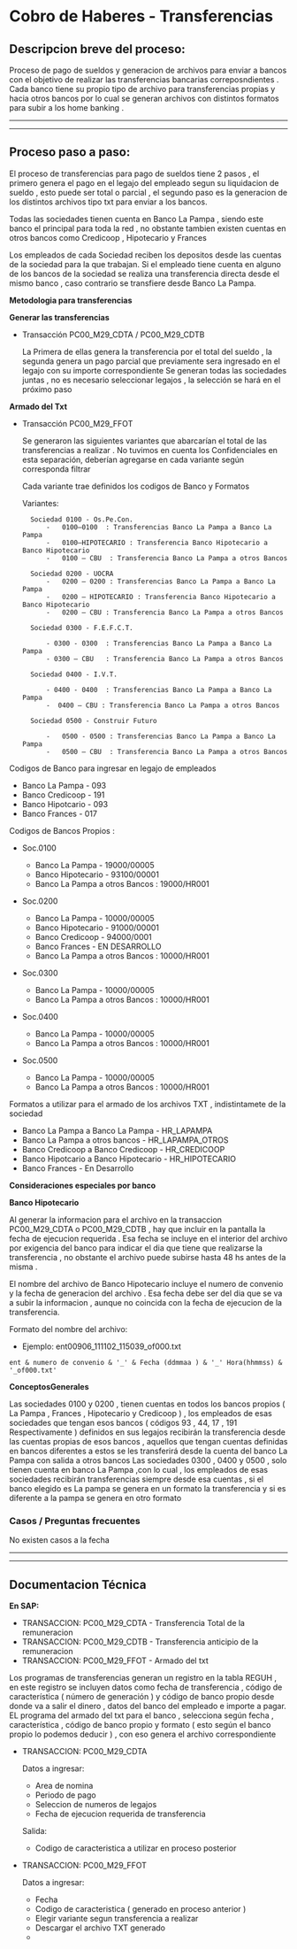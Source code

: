 # Cobro de Haberes - Transferencias

## Descripcion breve del proceso:

Proceso de pago de sueldos y  generacion de archivos para enviar a bancos con el objetivo de realizar las transferencias bancarias correposndientes . Cada banco tiene su propio tipo de archivo para transferencias propias y hacia otros bancos por lo cual se generan archivos con distintos formatos para subir a los home banking .

---

---

## Proceso paso a paso:

El proceso de transferencias para pago de sueldos tiene  2 pasos , el primero genera el pago en el legajo del empleado segun su liquidacion de sueldo , esto puede ser total o parcial , el segundo paso es la generacion de los distintos archivos tipo txt para enviar a los bancos.

Todas las sociedades tienen cuenta en Banco La Pampa , siendo este banco el principal para toda la red , no obstante tambien existen cuentas en otros bancos como Credicoop , Hipotecario y Frances

Los empleados de cada Sociedad reciben los depositos desde las cuentas de la sociedad para la que trabajan. Si el empleado tiene cuenta en alguno de los bancos de la sociedad se realiza una transferencia directa desde el mismo banco , caso contrario se transfiere desde Banco La Pampa.

**Metodologia para transferencias**

**Generar las transferencias**

* Transacción  PC00_M29_CDTA / PC00_M29_CDTB

  La Primera de ellas genera la transferencia por el total del sueldo , la segunda genera un pago parcial que previamente sera ingresado en el legajo con su importe correspondiente
  Se generan todas las sociedades juntas  , no es necesario seleccionar legajos , la selección se hará en el próximo paso

**Armado del Txt**

* Transacción PC00_M29_FFOT

  Se generaron las siguientes variantes que abarcarían el total de las transferencias a realizar .
  No tuvimos en cuenta los Confidenciales en esta separación, deberían agregarse en cada variante según corresponda filtrar

  Cada variante trae definidos los codigos de Banco y Formatos

  Variantes:

  ```
    Sociedad 0100 - Os.Pe.Con.
        -	0100–0100  : Transferencias Banco La Pampa a Banco La Pampa
        -	0100–HIPOTECARIO : Transferencia Banco Hipotecario a Banco Hipotecario
        -	0100 – CBU  : Transferencia Banco La Pampa a otros Bancos

    Sociedad 0200 - UOCRA
        -   0200 – 0200 : Transferencias Banco La Pampa a Banco La Pampa
        -	0200 – HIPOTECARIO : Transferencia Banco Hipotecario a Banco Hipotecario
        -	0200 – CBU : Transferencia Banco La Pampa a otros Bancos

    Sociedad 0300 - F.E.F.C.T.

        - 0300 - 0300  : Transferencias Banco La Pampa a Banco La Pampa
        - 0300 – CBU   : Transferencia Banco La Pampa a otros Bancos

    Sociedad 0400 - I.V.T.

        - 0400 - 0400  : Transferencias Banco La Pampa a Banco La Pampa
        -  0400 – CBU : Transferencia Banco La Pampa a otros Bancos

    Sociedad 0500 - Construir Futuro

        -	0500 - 0500 : Transferencias Banco La Pampa a Banco La Pampa
        -	0500 – CBU  : Transferencia Banco La Pampa a otros Bancos
  ```

Codigos de Banco para ingresar en legajo de empleados

* Banco La Pampa   - 093
* Banco Credicoop  - 191
* Banco Hipotcario - 093
* Banco Frances    - 017

Codigos de Bancos Propios :

* Soc.0100

  * Banco La Pampa - 19000/00005
  * Banco Hipotecario - 93100/00001
  * Banco La Pampa a otros Bancos : 19000/HR001
* Soc.0200

  * Banco La Pampa - 10000/00005
  * Banco Hipotecario - 91000/00001
  * Banco Credicoop - 94000/0001
  * Banco Frances - EN DESARROLLO
  * Banco La Pampa a otros Bancos : 10000/HR001
* Soc.0300

  * Banco La Pampa - 10000/00005
  * Banco La Pampa a otros Bancos : 10000/HR001
* Soc.0400

  * Banco La Pampa - 10000/00005
  * Banco La Pampa a otros Bancos : 10000/HR001
* Soc.0500

  * Banco La Pampa - 10000/00005
  * Banco La Pampa a otros Bancos : 10000/HR001

Formatos a utilizar para el armado de los archivos TXT , indistintamete de la sociedad

* Banco La Pampa a Banco La Pampa  - HR_LAPAMPA
* Banco La Pampa a otros bancos    - HR_LAPAMPA_OTROS
* Banco Credicoop a Banco Credicoop - HR_CREDICOOP
* Banco Hipotcario a Banco Hipotecario - HR_HIPOTECARIO
* Banco Frances - En Desarrollo

**Consideraciones especiales por banco** 

**Banco Hipotecario** 

Al generar la informacion para el archivo en la transaccion PC00_M29_CDTA o PC00_M29_CDTB , hay que incluir en la pantalla la fecha de ejecucion requerida . Esa fecha se incluye en el interior del archivo por exigencia del banco para indicar el dia que tiene que realizarse la transferencia , no obstante el archivo puede subirse hasta 48 hs antes de la misma .

El nombre del archivo de Banco Hipotecario incluye el numero de convenio y la fecha de generacion del archivo . Esa fecha debe ser del dia que se va a subir la informacion , aunque no coincida con la fecha de ejecucion de la transferencia.

Formato del nombre del archivo:

- Ejemplo:
  ent00906_111102_115039_of000.txt

```
ent & numero de convenio & '_' & Fecha (ddmmaa ) & '_' Hora(hhmmss) & '_of000.txt'
```




**ConceptosGenerales**

Las sociedades 0100 y 0200 , tienen cuentas en todos los bancos propios ( La Pampa , Frances , Hipotecario y Credicoop ) , los empleados de esas sociedades  que tengan esos bancos ( códigos 93 , 44, 17 , 191 Respectivamente )  definidos en sus legajos recibirán la  transferencia desde las cuentas  propias de esos bancos , aquellos que tengan cuentas definidas en bancos diferentes a estos se les transferirá desde la cuenta del banco La Pampa con salida a otros bancos
Las sociedades 0300 , 0400 y 0500 , solo tienen cuenta en banco La Pampa ,con lo cual , los empleados de esas sociedades recibirán transferencias siempre desde esa cuentas , si el banco elegido es La pampa se genera en un formato la transferencia y si es diferente a la pampa se genera en otro formato

### Casos / Preguntas frecuentes

No existen casos a la fecha

---

---

## Documentacion Técnica

**En SAP:**

* TRANSACCION: PC00_M29_CDTA - Transferencia Total de la remuneracion
* TRANSACCION: PC00_M29_CDTB - Transferencia anticipio de la remuneracion
* TRANSACCION: PC00_M29_FFOT - Armado del txt

Los programas de transferencias generan un registro en la tabla REGUH , en este registro se incluyen datos como fecha de transferencia , código de característica ( número de generación ) y código de banco propio desde donde va a salir el dinero , datos del banco del empleado e importe a pagar.
EL programa del armado del txt para el banco , selecciona según fecha , característica , código de banco propio y formato ( esto según el banco propio lo podemos deducir )  , con eso genera el archivo correspondiente

* TRANSACCION: PC00_M29_CDTA

  Datos a ingresar:

  - Area de nomina
  - Periodo de pago
  - Seleccion de numeros de legajos
  - Fecha de ejecucion requerida de transferencia

  Salida:

  - Codigo de caracteristica a utilizar en proceso posterior
* TRANSACCION: PC00_M29_FFOT

  Datos a ingresar:

  - Fecha
  - Codigo de caracteristica ( generado en proceso anterior )
  - Elegir variante segun transferencia a realizar
  - Descargar el archivo TXT generado
  -
